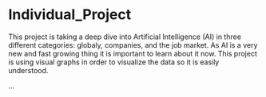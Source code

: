 # Individual_Project
  This project is taking a deep dive into Artificial Intelligence (AI) in three different categories: globaly, companies, and the job market. As AI is a very new and fast growing thing it is important to learn about it now. This project is using visual graphs in order to visualize the data so it is easily understood. 

...

